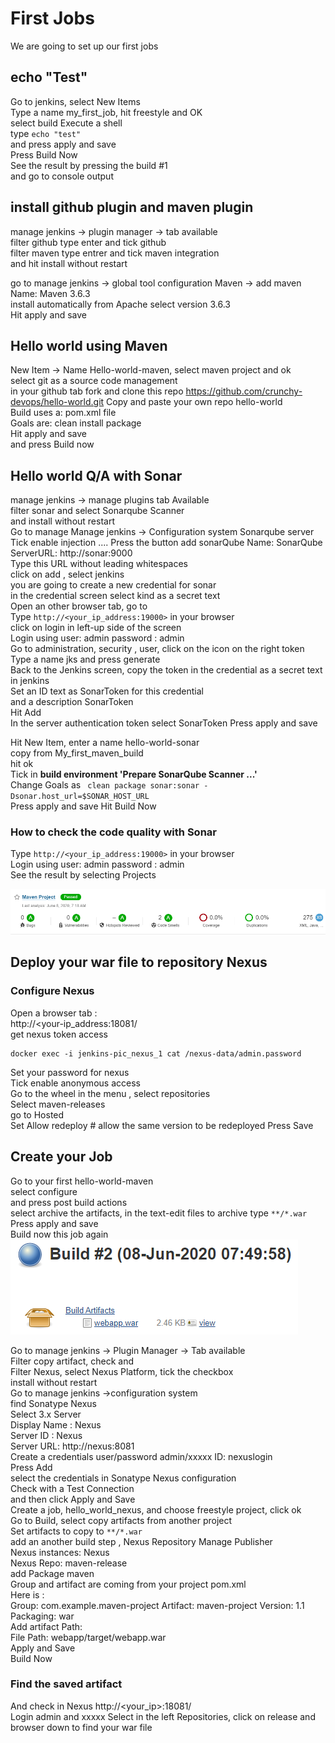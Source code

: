 # First Jobs
We are going to set up our first jobs    

## echo "Test" 
Go to jenkins, select New Items  
Type a name my_first_job, hit freestyle and OK      
select build Execute a shell   
type ```echo "test"```  
and press  apply and save   
Press Build Now  
See the result by pressing the build #1  
and go to console output  

## install github plugin and maven plugin   
manage jenkins -> plugin manager -> tab available     
filter github type enter and tick github    
filter maven type entrer and tick maven integration     
and hit install without restart  

go to manage jenkins -> global tool configuration 
Maven -> add maven    
Name: Maven 3.6.3  
install automatically from Apache select version 3.6.3  
Hit apply and save

## Hello world using Maven 
New Item -> Name Hello-world-maven, select  maven project and ok   
select git as a source code management   
in your github tab fork and clone this repo https://github.com/crunchy-devops/hello-world.git
Copy and paste your own repo hello-world    
Build uses a: pom.xml file     
Goals are: clean install package   
Hit apply and save   
and press Build now 

## Hello world Q/A with Sonar 
manage jenkins -> manage plugins  tab Available     
filter sonar and select Sonarqube Scanner  
and install without restart  
Go to manage Manage jenkins -> Configuration system
Sonarqube server   
Tick enable injection  ....
Press the button add sonarQube
Name: SonarQube  
ServerURL: http://sonar:9000    
Type this URL without leading whitespaces  
click on  add , select jenkins   
you are going to create a new credential for sonar     
in the credential screen select kind as a secret text   
Open an other browser tab, go to  
Type ```http://<your_ip_address:19000>``` in your browser    
click on login in left-up side of the screen    
Login using user: admin  password : admin  
Go to administration, security , user, click on the icon on the right token  
Type a name jks and press generate     
Back to the Jenkins screen, copy the token in the credential as a secret text in jenkins     
Set an ID text as SonarToken for this credential    
and a description SonarToken     
Hit Add  
In the server authentication token select SonarToken 
Press apply and save 

Hit New Item,  enter a name hello-world-sonar  
copy from  My_first_maven_build  
hit ok  
Tick in **build environment 'Prepare SonarQube Scanner ...'**      
Change Goals as ``` clean package sonar:sonar -Dsonar.host_url=$SONAR_HOST_URL```      
Press apply and save
Hit Build Now  

### How to check the code quality with Sonar
Type ```http://<your_ip_address:19000>``` in your browser  
Login using user: admin  password : admin  
See the result by selecting Projects
  
 ![Sonar_results](screenshots/sonar_results.png)
 

## Deploy your war file to repository Nexus
### Configure Nexus
Open a browser tab :  
http://<your-ip_address:18081/  
get nexus token access     
```shell script
docker exec -i jenkins-pic_nexus_1 cat /nexus-data/admin.password
```  
Set your password for nexus  
Tick enable anonymous access    
Go to the wheel in the menu , select repositories   
Select maven-releases   
go to Hosted   
Set Allow redeploy  # allow the same version to be redeployed 
Press Save 

## Create your Job
Go to your first hello-world-maven   
select configure     
and press post build actions    
select archive the artifacts, in the text-edit files to archive type ```**/*.war```
Press apply and save      
Build now this job again  
![build_artifacts](screenshots/build_artifacts.png)
 
Go to manage jenkins -> Plugin Manager -> Tab available  
Filter copy artifact, check and  
Filter Nexus, select Nexus Platform,  tick the checkbox        
install without restart  
Go to manage jenkins ->configuration system  
find Sonatype Nexus  
Select 3.x Server   
Display Name :  Nexus  
Server ID :  Nexus  
Server URL: http://nexus:8081  
Create a credentials user/password  admin/xxxxx ID: nexuslogin   
Press Add    
select the credentials in Sonatype Nexus configuration    
Check with a Test Connection    
and then click Apply and Save  
Create a job, hello_world_nexus, and choose freestyle project, click ok  
Go to Build, select copy artifacts from another project    
Set artifacts to copy to ```**/*.war ```  
add an another build step , Nexus Repository Manage Publisher      
Nexus instances:  Nexus  
Nexus Repo: maven-release   
add Package maven   
Group and artifact are coming from your project pom.xml  
Here is :  
Group: com.example.maven-project
Artifact: maven-project
Version: 1.1  
Packaging: war  
Add artifact Path:  
File Path:  webapp/target/webapp.war  
Apply and Save  
Build Now  

### Find the saved artifact
And check in Nexus http://<your_ip>:18081/  
Login admin and xxxxx 
Select in the left  Repositories, click on release and browser down to find your war file






